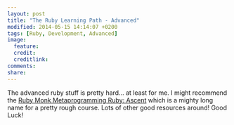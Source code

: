 ```yaml
---
layout: post
title: "The Ruby Learning Path - Advanced"
modified: 2014-05-15 14:14:07 +0200
tags: [Ruby, Development, Advanced]
image:
  feature: 
  credit: 
  creditlink: 
comments: 
share: 
---
```

The advanced ruby stuff is pretty hard... at least for me. I might recommend the [Ruby Monk Metaprogramming Ruby: Ascent]( https://rubymonk.com/learning/books/5-metaprogramming-ruby-ascent) which is a mighty long name for a pretty rough course. Lots of other good resources around! Good Luck!